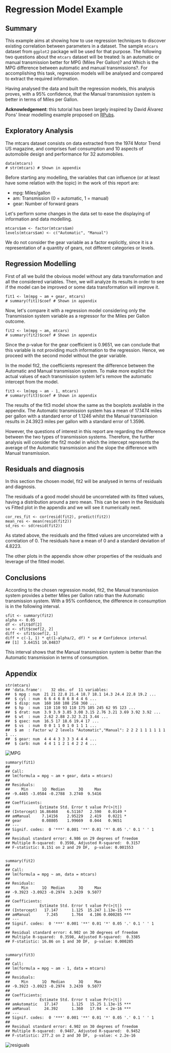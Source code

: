 # Regression Model Example

## Summary
This example aims at showing how to use regression techniques to discover existing correlation between parameters in a dataset. The sample `mtcars` dataset from `ggplot2` package will be used for that purpose.
The following two questions about the `mtcars` dataset will be treated: Is an automatic or manual transmission better for MPG (Miles Per Gallon)? and Which is the MPG difference between automatic and manual transmissions?. For accomplishing this task, regression models will be analysed and compared to extract the required information.

Having analysed the data and built the regression models, this analysis proves, with a 95% confidence, that the Manual transmission system is better in terms of Miles per Gallon.

**Acknowledgement**: this tutorial has been largely inspired by David Álvarez Pons' linear modelling example proposed on [RPubs](http://rpubs.com/).
## Exploratory Analysis
The mtcars dataset consists on data extracted from the 1974 Motor Trend US magazine, and comprises fuel consumption and 10 aspects of automobile design and performance for 32 automobiles.

	data(mtcars)
	# str(mtcars) # Shown in appendix

Before starting any modelling, the variables that can influence (or at least have some relation with the topic) in the work of this report are:

- mpg: Miles/gallon
- am: Transmission (0 = automatic, 1 = manual)
- gear: Number of forward gears

Let's perform some changes in the data set to ease the displaying of information and data modelling.

	mtcars$am <- factor(mtcars$am)
	levels(mtcars$am) <- c("Automatic", "Manual")

We do not consider the gear variable as a factor explicitly, since it is a representation of a quantity of gears, not different categories or levels.

## Regression Modelling
First of all we build the obvious model without any data transformation and all the considered variables. Then, we will analyze its results in order to see if the model can be improved or some data transformation will improve it.

	fit1 <- lm(mpg ~ am + gear, mtcars)
	# summary(fit1)$coef # Shown in appendix
Now, let's compare it with a regression model considering only the Transmission system variable as a regressor for the Miles per Gallon outcome.

	fit2 <- lm(mpg ~ am, mtcars)
	# summary(fit2)$coef # Shown in appendix
Since the p-value for the gear coefficient is 0.9651, we can conclude that this variable is not providing much information to the regression. Hence, we proceed with the second model without the gear variable.

In the model fit2, the coefficients represent the difference between the Automatic and Manual transmission system. To make more explicit the actual values of each transmission system let's remove the automatic intercept from the model.

	fit3 <- lm(mpg ~ am - 1, mtcars)
	# summary(fit3)$coef # Shown in appendix
The results of the fit3 model show the same as the boxplots available in the appendix. The Automatic transmission system has a mean of 17.1474 miles per gallon with a standard error of 1.1246 whilst the Manual transmission results in 24.3923 miles per gallon with a standard error of 1.3596.

However, the questions of interest in this report are regarding the difference between the two types of transmission systems. Therefore, the further analysis will consider the fit2 model in which the intercept represents the average of the Automatic transmission and the slope the difference with Manual transmission.

## Residuals and diagnosis
In this section the chosen model, fit2 will be analysed in terms of residuals and diagnosis.

The residuals of a good model should be uncorrelated with its fitted values, having a distribution around a zero mean. This can be seen in the Residuals vs Fitted plot in the appendix and we will see it numerically next.

	cor_res_fit <- cor(resid(fit2), predict(fit2))
	mean_res <- mean(resid(fit2))
	sd_res <- sd(resid(fit2))
As stated above, the residuals and the fitted values are uncorrelated with a correlation of 0. The residuals have a mean of 0 and a standard deviation of 4.8223.

The other plots in the appendix show other properties of the residuals and leverage of the fitted model.

## Conclusions
According to the chosen regression model, fit2, the Manual transmission system provides a better Miles per Gallon ratio than the Automatic transmission system. With a 95% confidence, the difference in consumption is in the following interval.

	sfit <- summary(fit2)
	alpha <- 0.05
	df <- sfit$df[2]
	se <- sfit$coef[2, 2]
	diff <- sfit$coef[2, 1]
	diff + c(-1, 1) * qt(1-alpha/2, df) * se # Confidence interval
	## [1]  3.64151 10.84837
This interval shows that the Manual transmission system is better than the Automatic transmission in terms of consumption.

## Appendix

	str(mtcars)
	## 'data.frame':    32 obs. of  11 variables:
	##  $ mpg : num  21 21 22.8 21.4 18.7 18.1 14.3 24.4 22.8 19.2 ...
	##  $ cyl : num  6 6 4 6 8 6 8 4 4 6 ...
	##  $ disp: num  160 160 108 258 360 ...
	##  $ hp  : num  110 110 93 110 175 105 245 62 95 123 ...
	##  $ drat: num  3.9 3.9 3.85 3.08 3.15 2.76 3.21 3.69 3.92 3.92 ...
	##  $ wt  : num  2.62 2.88 2.32 3.21 3.44 ...
	##  $ qsec: num  16.5 17 18.6 19.4 17 ...
	##  $ vs  : num  0 0 1 1 0 1 0 1 1 1 ...
	##  $ am  : Factor w/ 2 levels "Automatic","Manual": 2 2 2 1 1 1 1 1 1 1 ...
	##  $ gear: num  4 4 4 3 3 3 3 4 4 4 ...
	##  $ carb: num  4 4 1 1 2 1 4 2 2 4 ...
![MPG](figures/mpg.png)

	summary(fit1)
	## 
	## Call:
	## lm(formula = mpg ~ am + gear, data = mtcars)
	## 
	## Residuals:
	##     Min      1Q  Median      3Q     Max 
	## -9.4465 -3.0584 -0.2788  3.2740  9.5416 
	## 
	## Coefficients:
	##             Estimate Std. Error t value Pr(>|t|)  
	## (Intercept) 16.86468    6.51167   2.590   0.0149 *
	## amManual     7.14156    2.95229   2.419   0.0221 *
	## gear         0.08805    1.99669   0.044   0.9651  
	## ---
	## Signif. codes:  0 '***' 0.001 '**' 0.01 '*' 0.05 '.' 0.1 ' ' 1
	## 
	## Residual standard error: 4.986 on 29 degrees of freedom
	## Multiple R-squared:  0.3598, Adjusted R-squared:  0.3157 
	## F-statistic: 8.151 on 2 and 29 DF,  p-value: 0.001553


	summary(fit2)
	## 
	## Call:
	## lm(formula = mpg ~ am, data = mtcars)
	## 
	## Residuals:
	##     Min      1Q  Median      3Q     Max 
	## -9.3923 -3.0923 -0.2974  3.2439  9.5077 
	## 
	## Coefficients:
	##             Estimate Std. Error t value Pr(>|t|)    
	## (Intercept)   17.147      1.125  15.247 1.13e-15 ***
	## amManual       7.245      1.764   4.106 0.000285 ***
	## ---
	## Signif. codes:  0 '***' 0.001 '**' 0.01 '*' 0.05 '.' 0.1 ' ' 1
	## 
	## Residual standard error: 4.902 on 30 degrees of freedom
	## Multiple R-squared:  0.3598, Adjusted R-squared:  0.3385 
	## F-statistic: 16.86 on 1 and 30 DF,  p-value: 0.000285


	summary(fit3)
	## 
	## Call:
	## lm(formula = mpg ~ am - 1, data = mtcars)
	## 
	## Residuals:
	##     Min      1Q  Median      3Q     Max 
	## -9.3923 -3.0923 -0.2974  3.2439  9.5077 
	## 
	## Coefficients:
	##             Estimate Std. Error t value Pr(>|t|)    
	## amAutomatic   17.147      1.125   15.25 1.13e-15 ***
	## amManual      24.392      1.360   17.94  < 2e-16 ***
	## ---
	## Signif. codes:  0 '***' 0.001 '**' 0.01 '*' 0.05 '.' 0.1 ' ' 1
	## 
	## Residual standard error: 4.902 on 30 degrees of freedom
	## Multiple R-squared:  0.9487, Adjusted R-squared:  0.9452 
	## F-statistic: 277.2 on 2 and 30 DF,  p-value: < 2.2e-16

![resiguals](figures/residuals.png)